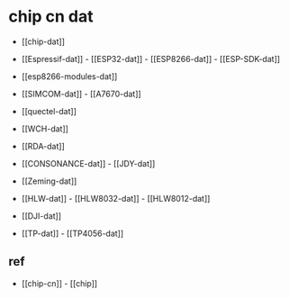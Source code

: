 
# chip cn dat 

- [[chip-dat]]


- [[Espressif-dat]] - [[ESP32-dat]] - [[ESP8266-dat]] - [[ESP-SDK-dat]]

- [[esp8266-modules-dat]]

- [[SIMCOM-dat]]  - [[A7670-dat]]

- [[quectel-dat]]

- [[WCH-dat]]

- [[RDA-dat]]

- [[CONSONANCE-dat]] - [[JDY-dat]]

- [[Zeming-dat]]

- [[HLW-dat]] - [[HLW8032-dat]] - [[HLW8012-dat]]

- [[DJI-dat]]

- [[TP-dat]] - [[TP4056-dat]]




## ref 

- [[chip-cn]] - [[chip]]